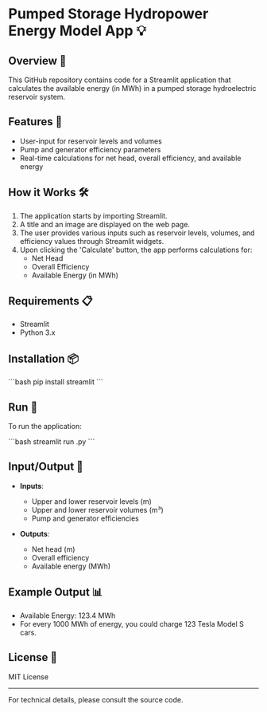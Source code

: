 # Pumped Storage Hydropower Energy Model App 💡

## Overview 📝

This GitHub repository contains code for a Streamlit application that calculates the available energy (in MWh) in a pumped storage hydroelectric reservoir system.

## Features 🎯

- User-input for reservoir levels and volumes
- Pump and generator efficiency parameters
- Real-time calculations for net head, overall efficiency, and available energy

## How it Works 🛠️

1. The application starts by importing Streamlit.
2. A title and an image are displayed on the web page.
3. The user provides various inputs such as reservoir levels, volumes, and efficiency values through Streamlit widgets.
4. Upon clicking the 'Calculate' button, the app performs calculations for:
    - Net Head
    - Overall Efficiency
    - Available Energy (in MWh)

## Requirements 📋

- Streamlit
- Python 3.x

## Installation 📦

\`\`\`bash
pip install streamlit
\`\`\`

## Run 🚀

To run the application:

\`\`\`bash
streamlit run <filename>.py
\`\`\`

## Input/Output 🔄

- **Inputs**: 
  - Upper and lower reservoir levels (m)
  - Upper and lower reservoir volumes (m³)
  - Pump and generator efficiencies
  
- **Outputs**: 
  - Net head (m)
  - Overall efficiency
  - Available energy (MWh)

## Example Output 📊

- Available Energy: 123.4 MWh
- For every 1000 MWh of energy, you could charge 123 Tesla Model S cars.

## License 📄

MIT License

---

For technical details, please consult the source code.
